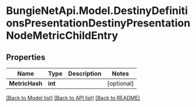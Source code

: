 # BungieNetApi.Model.DestinyDefinitionsPresentationDestinyPresentationNodeMetricChildEntry
## Properties

Name | Type | Description | Notes
------------ | ------------- | ------------- | -------------
**MetricHash** | **int** |  | [optional] 

[[Back to Model list]](../README.md#documentation-for-models) [[Back to API list]](../README.md#documentation-for-api-endpoints) [[Back to README]](../README.md)

